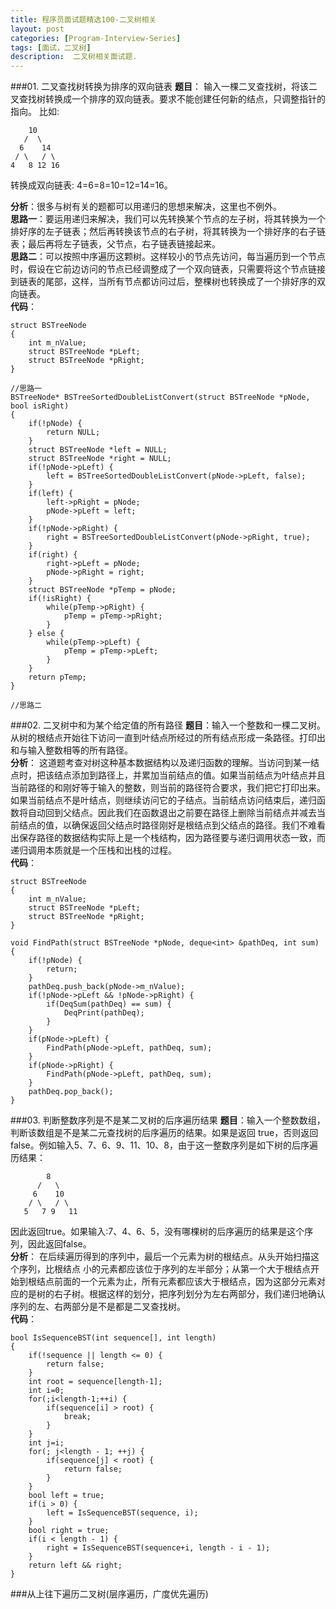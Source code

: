 ```yaml
---
title: 程序员面试题精选100-二叉树相关
layout: post
categories: [Program-Interview-Series]
tags: [面试，二叉树]
description:  二叉树相关面试题.
---  
```


###01. 二叉查找树转换为排序的双向链表
**题目**： 输入一棵二叉查找树，将该二叉查找树转换成一个排序的双向链表。要求不能创建任何新的结点，只调整指针的指向。 比如:

		10
	   /  \
      6    14
     / \   / \
    4   8 12 16 

转换成双向链表: 4=6=8=10=12=14=16。

**分析**：很多与树有关的题都可以用递归的思想来解决，这里也不例外。  
**思路一**：要运用递归来解决，我们可以先转换某个节点的左子树，将其转换为一个排好序的左子链表；然后再转换该节点的右子树，将其转换为一个排好序的右子链表；最后再将左子链表，父节点，右子链表链接起来。  
**思路二**：可以按照中序遍历这颗树。这样较小的节点先访问，每当遍历到一个节点时，假设在它前边访问的节点已经调整成了一个双向链表，只需要将这个节点链接到链表的尾部，这样，当所有节点都访问过后，整棵树也转换成了一个排好序的双向链表。  
**代码**：  

	struct BSTreeNode
	{
		int m_nValue;
		struct BSTreeNode *pLeft;
		struct BSTreeNode *pRight;
	}

	//思路一
	BSTreeNode* BSTreeSortedDoubleListConvert(struct BSTreeNode *pNode, bool isRight)
	{
		if(!pNode) {
			return NULL;
		}
		struct BSTreeNode *left = NULL;
		struct BSTreeNode *right = NULL;
		if(!pNode->pLeft) {
			left = BSTreeSortedDoubleListConvert(pNode->pLeft, false);
		}
		if(left) {
			left->pRight = pNode;
			pNode->pLeft = left;
		}
		if(!pNode->pRight) {
			right = BSTreeSortedDoubleListConvert(pNode->pRight, true);
		}
		if(right) {
			right->pLeft = pNode;
			pNode->pRight = right;
		}
		struct BSTreeNode *pTemp = pNode;
		if(!isRight) {
			while(pTemp->pRight) {
				pTemp = pTemp->pRight;
			}
		} else {
			while(pTemp->pLeft) {
				pTemp = pTemp->pLeft;
			}
		}
		return pTemp;
	}	
	
	//思路二
	

###02. 二叉树中和为某个给定值的所有路径
**题目**：输入一个整数和一棵二叉树。从树的根结点开始往下访问一直到叶结点所经过的所有结点形成一条路径。打印出和与输入整数相等的所有路径。  
**分析**： 这道题考查对树这种基本数据结构以及递归函数的理解。当访问到某一结点时，把该结点添加到路径上，并累加当前结点的值。如果当前结点为叶结点并且当前路径的和刚好等于输入的整数，则当前的路径符合要求，我们把它打印出来。如果当前结点不是叶结点，则继续访问它的子结点。当前结点访问结束后，递归函数将自动回到父结点。因此我们在函数退出之前要在路径上删除当前结点并减去当前结点的值，以确保返回父结点时路径刚好是根结点到父结点的路径。我们不难看出保存路径的数据结构实际上是一个栈结构，因为路径要与递归调用状态一致，而递归调用本质就是一个压栈和出栈的过程。  
**代码**：
	
	struct BSTreeNode
	{
		int m_nValue;
		struct BSTreeNode *pLeft;
		struct BSTreeNode *pRight;
	}

	void FindPath(struct BSTreeNode *pNode, deque<int> &pathDeq, int sum)
	{
		if(!pNode) {
			return;
		}
		pathDeq.push_back(pNode->m_nValue);
		if(!pNode->pLeft && !pNode->pRight) {			
			if(DeqSum(pathDeq) == sum) {
				DeqPrint(pathDeq);
			}
		}
		if(pNode->pLeft) {
			FindPath(pNode->pLeft, pathDeq, sum);
		}
		if(pNode->pRight) {
			FindPath(pNode->pLeft, pathDeq, sum);
		}
		pathDeq.pop_back();
	}

###03. 判断整数序列是不是某二叉树的后序遍历结果
**题目**：输入一个整数数组，判断该数组是不是某二元查找树的后序遍历的结果。如果是返回
true，否则返回false。例如输入5、7、6、9、11、10、8，由于这一整数序列是如下树的后序遍历结果：  
	
			8
		  /   \
         6    10 
        / \   / \
       5   7 9   11
因此返回true。如果输入:7、4、6、5，没有哪棵树的后序遍历的结果是这个序列，因此返回false。  
**分析**： 在后续遍历得到的序列中，最后一个元素为树的根结点。从头开始扫描这个序列，比根结点
小的元素都应该位于序列的左半部分；从第一个大于根结点开始到根结点前面的一个元素为止，所有元素都应该大于根结点，因为这部分元素对应的是树的右子树。根据这样的划分，把序列划分为左右两部分，我们递归地确认序列的左、右两部分是不是都是二叉查找树。  
**代码**：

	bool IsSequenceBST(int sequence[], int length) 
	{
		if(!sequence || length <= 0) {
			return false;
		}
		int root = sequence[length-1];
		int i=0;
		for(;i<length-1;++i) {
			if(sequence[i] > root) {
				break;
			}
		}
		int j=i;
		for(; j<length - 1; ++j) {
			if(sequence[j] < root) {
				return false;
			}
		}
		bool left = true;
		if(i > 0) {
			left = IsSequenceBST(sequence, i);
		}
		bool right = true;
		if(i < length - 1) {
			right = IsSequenceBST(sequence+i, length - i - 1);
		}
		return left && right;
	}

###从上往下遍历二叉树(层序遍历，广度优先遍历)